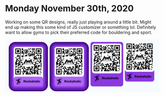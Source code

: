 # Monday November 30th, 2020

Working on some QR designs, really just playing around a little bit.
Might end up making this some kind of JS customizer or something lol.
Definitely want to allow gyms to pick their preferred code for bouldering and sport.

![](qr_designs.png)

